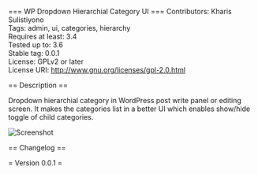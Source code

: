 === WP Dropdown Hierarchial Category UI ===
Contributors: Kharis Sulistiyono  
Tags: admin, ui, categories, hierarchy  
Requires at least: 3.4  
Tested up to: 3.6  
Stable tag: 0.0.1  
License: GPLv2 or later  
License URI: http://www.gnu.org/licenses/gpl-2.0.html

== Description ==

Dropdown hierarchial category in WordPress post write panel or editing screen. It makes the categories list in a better UI which enables show/hide toggle of child categories.

<img src="http://www.kharissulistiyono.com/wp-content/uploads/2013/09/plugin-screenshot.png" alt="Screenshot" />

== Changelog ==

= Version 0.0.1 =